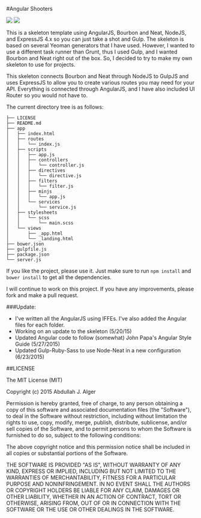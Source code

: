 #Angular Shooters

![](http://brunch.io/images/others/gulp.png) ![](http://megahbite.github.io/bourbon-talk/img/bourbon-logo.png)

This is a skeleton template using AngularJS, Bourbon and Neat, NodeJS, and ExpressJS 4.x so you can just take a shot and Gulp. The skeleton is based on several Yeoman generators that I have used. However, I wanted to use a different task runner than Grunt, thus I used Gulp, and I wanted Bourbon and Neat right out of the box. So, I decided to try to make my own skeleton to use for projects.

This skeleton connects Bourbon and Neat through NodeJS to GulpJS and uses ExpressJS to allow you to create various routes you may need for your API. Everything is connected through AngularJS, and I have also included UI Router so you would not have to.  

The current directory tree is as follows:

```
├── LICENSE
├── README.md
├── app
│   ├── index.html
│   ├── routes
│   │   └── index.js
│   ├── scripts
│   │   ├── app.js
│   │   ├── controllers
│   │   │   └── controller.js
│   │   ├── directives
│   │   │   └── directive.js
│   │   ├── filters
│   │   │   └── filter.js
│   │   ├── minjs
│   │   │   └── app.js
│   │   └── services
│   │       └── service.js
│   ├── stylesheets
│   │   └── scss
│   │       └── main.scss
│   └── views
│       ├── _app.html
│       └── _landing.html
├── bower.json
├── gulpfile.js
├── package.json
└── server.js
```

If you like the project, please use it. Just make sure to run ```npm install``` and ```bower install``` to get all the dependencies.

I will continue to work on this project. If you have any improvements, please fork and make a pull request. 

###Update:
 - I've written all the AngularJS using IFFEs. I've also added the Angular files for each folder.
 - Working on an update to the skeleton (5/20/15)
 - Updated Angular code to follow (somewhat) John Papa's Angular Style Guide (5/27/2015)
 - Updated Gulp-Ruby-Sass to use Node-Neat in a new configuration (6/23/2015)

##LICENSE

The MIT License (MIT)

Copyright (c) 2015 Abdullah J. Alger

Permission is hereby granted, free of charge, to any person obtaining a copy
of this software and associated documentation files (the "Software"), to deal
in the Software without restriction, including without limitation the rights
to use, copy, modify, merge, publish, distribute, sublicense, and/or sell
copies of the Software, and to permit persons to whom the Software is
furnished to do so, subject to the following conditions:

The above copyright notice and this permission notice shall be included in all
copies or substantial portions of the Software.

THE SOFTWARE IS PROVIDED "AS IS", WITHOUT WARRANTY OF ANY KIND, EXPRESS OR
IMPLIED, INCLUDING BUT NOT LIMITED TO THE WARRANTIES OF MERCHANTABILITY,
FITNESS FOR A PARTICULAR PURPOSE AND NONINFRINGEMENT. IN NO EVENT SHALL THE
AUTHORS OR COPYRIGHT HOLDERS BE LIABLE FOR ANY CLAIM, DAMAGES OR OTHER
LIABILITY, WHETHER IN AN ACTION OF CONTRACT, TORT OR OTHERWISE, ARISING FROM,
OUT OF OR IN CONNECTION WITH THE SOFTWARE OR THE USE OR OTHER DEALINGS IN THE
SOFTWARE.
